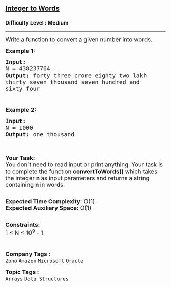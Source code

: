 <h2><a href="https://www.geeksforgeeks.org/problems/number-to-words0335/1?page=1&category=Arrays&company=Zoho&status=unsolved&sortBy=submissions">Integer to Words</a></h2><h3>Difficulty Level : Medium</h3><hr><div class="problems_problem_content__Xm_eO"><p><span style="font-size: 18px;">Write a function to convert a given number into words.</span></p>
<p><span style="font-size: 18px;"><strong>Example 1:</strong></span></p>
<pre><span style="font-size: 18px;"><strong>Input:
</strong>N = 438237764
<strong>Output:</strong> forty three crore eighty two lakh 
thirty seven thousand seven hundred and 
sixty four
</span></pre>
<p>&nbsp;</p>
<p><span style="font-size: 18px;"><strong>Example 2:</strong></span></p>
<pre><span style="font-size: 18px;"><strong>Input:
</strong>N = 1000
<strong>Output:</strong> one thousand

</span></pre>
<p><span style="font-size: 18px;"><strong>Your Task:</strong><br>You don't need to read input or print anything. Your task is to complete the function&nbsp;<strong>convertToWords()</strong>&nbsp;which takes the integer&nbsp;<strong>n&nbsp;</strong>as input parameters and returns a&nbsp;string containing <strong>n </strong>in words.</span></p>
<p><br><span style="font-size: 18px;"><strong>Expected Time Complexity:</strong>&nbsp;O(1)<br><strong>Expected Auxiliary Space:</strong>&nbsp;O(1)</span></p>
<p><br><span style="font-size: 18px;"><strong>Constraints:</strong><br>1 ≤ N ≤ 10<sup>9</sup>&nbsp;- 1</span></p>
<p>&nbsp;</p></div><p><span style=font-size:18px><strong>Company Tags : </strong><br><code>Zoho</code>&nbsp;<code>Amazon</code>&nbsp;<code>Microsoft</code>&nbsp;<code>Oracle</code>&nbsp;<br><p><span style=font-size:18px><strong>Topic Tags : </strong><br><code>Arrays</code>&nbsp;<code>Data Structures</code>&nbsp;